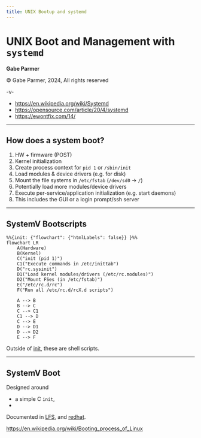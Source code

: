 ```yaml
---
title: UNIX Bootup and systemd
---
```


# UNIX Boot and Management with `systemd`

<div class="center">

**Gabe Parmer**

© Gabe Parmer, 2024, All rights reserved

</div>

-v-

- https://en.wikipedia.org/wiki/Systemd
- https://opensource.com/article/20/4/systemd
- https://ewontfix.com/14/

---

## How does a system boot?

1. HW + firmware (POST)
2. Kernel initialization
3. Create process context for `pid 1` or `/sbin/init`
4. Load modules & device drivers (e.g. for disk)
5. Mount the file systems in `/etc/fstab` (`/dev/sd0` $\to$ `/`)
6. Potentially load more modules/device drivers
7. Execute per-service/application initialization (e.g. start daemons)
8. This includes the GUI or a login prompt/ssh server

---

## SystemV Bootscripts

```mermaid
%%{init: {"flowchart": {"htmlLabels": false}} }%%
flowchart LR
	A(Hardware)
	B(Kernel)
	C("init (pid 1)")
	C1("Execute commands in /etc/inittab")
	D("rc.sysinit")
	D1("Load kernel modules/drivers (/etc/rc.modules)")
	D2("Mount FSes (in /etc/fstab)")
	E("/etc/rc.d/rc")
	F("Run all /etc/rc.d/rcX.d scripts")

	A --> B
	B --> C
	C --> C1
	C1 --> D
	C --> E
	D --> D1
	D --> D2
	E --> F
```

Outside of [init](https://github.com/mirror/busybox/tree/master/init), these are shell scripts.

---

## SystemV Boot

Designed around

- a simple C `init`,
-

Documented in [LFS](https://www.linuxfromscratch.org/lfs/view/9.1-rc1/chapter07/usage.html), and [redhat](https://docs.redhat.com/en/documentation/red_hat_enterprise_linux/4/html/reference_guide/s2-boot-init-shutdown-init#s2-boot-init-shutdown-init).

https://en.wikipedia.org/wiki/Booting_process_of_Linux
